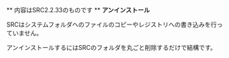** 内容はSRC2.2.33のものです **
**アンインストール**

SRCはシステムフォルダへのファイルのコピーやレジストリへの書き込みを行っていません。

アンインストールするにはSRCのフォルダを丸ごと削除するだけで結構です。
